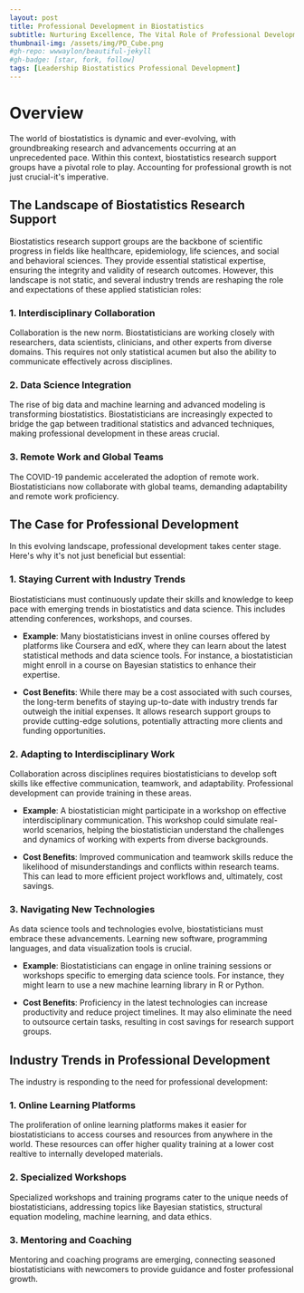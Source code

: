 ```yaml
---
layout: post
title: Professional Development in Biostatistics
subtitle: Nurturing Excellence, The Vital Role of Professional Development in Biostatistics Research Support Groups
thumbnail-img: /assets/img/PD_Cube.png
#gh-repo: wwwaylon/beautiful-jekyll
#gh-badge: [star, fork, follow]
tags: [Leadership Biostatistics Professional Development]
---
```


# Overview

The world of biostatistics is dynamic and ever-evolving, with groundbreaking research and advancements occurring at an unprecedented pace. Within this context, biostatistics research support groups have a pivotal role to play. Accounting for professional growth is not just crucial-it's imperative.

## The Landscape of Biostatistics Research Support

Biostatistics research support groups are the backbone of scientific progress in fields like healthcare, epidemiology, life sciences, and social and behavioral sciences. They provide essential statistical expertise, ensuring the integrity and validity of research outcomes. However, this landscape is not static, and several industry trends are reshaping the role and expectations of these applied statistician roles:

### **1. Interdisciplinary Collaboration**

Collaboration is the new norm. Biostatisticians are working closely with researchers, data scientists, clinicians, and other experts from diverse domains. This requires not only statistical acumen but also the ability to communicate effectively across disciplines.

### **2. Data Science Integration**

The rise of big data and machine learning and advanced modeling is transforming biostatistics. Biostatisticians are increasingly expected to bridge the gap between traditional statistics and advanced techniques, making professional development in these areas crucial.

### **3. Remote Work and Global Teams**

The COVID-19 pandemic accelerated the adoption of remote work. Biostatisticians now collaborate with global teams, demanding adaptability and remote work proficiency.

## The Case for Professional Development

In this evolving landscape, professional development takes center stage. Here's why it's not just beneficial but essential:

### **1. Staying Current with Industry Trends**

Biostatisticians must continuously update their skills and knowledge to keep pace with emerging trends in biostatistics and data science. This includes attending conferences, workshops, and courses.

- **Example**: Many biostatisticians invest in online courses offered by platforms like Coursera and edX, where they can learn about the latest statistical methods and data science tools. For instance, a biostatistician might enroll in a course on Bayesian statistics to enhance their expertise.

- **Cost Benefits**: While there may be a cost associated with such courses, the long-term benefits of staying up-to-date with industry trends far outweigh the initial expenses. It allows research support groups to provide cutting-edge solutions, potentially attracting more clients and funding opportunities.

### **2. Adapting to Interdisciplinary Work**

Collaboration across disciplines requires biostatisticians to develop soft skills like effective communication, teamwork, and adaptability. Professional development can provide training in these areas.

- **Example**: A biostatistician might participate in a workshop on effective interdisciplinary communication. This workshop could simulate real-world scenarios, helping the biostatistician understand the challenges and dynamics of working with experts from diverse backgrounds.

- **Cost Benefits**: Improved communication and teamwork skills reduce the likelihood of misunderstandings and conflicts within research teams. This can lead to more efficient project workflows and, ultimately, cost savings.

### **3. Navigating New Technologies**

As data science tools and technologies evolve, biostatisticians must embrace these advancements. Learning new software, programming languages, and data visualization tools is crucial.

- **Example**: Biostatisticians can engage in online training sessions or workshops specific to emerging data science tools. For instance, they might learn to use a new machine learning library in R or Python.

- **Cost Benefits**: Proficiency in the latest technologies can increase productivity and reduce project timelines. It may also eliminate the need to outsource certain tasks, resulting in cost savings for research support groups.

## Industry Trends in Professional Development

The industry is responding to the need for professional development:

### **1. Online Learning Platforms**

The proliferation of online learning platforms makes it easier for biostatisticians to access courses and resources from anywhere in the world. These resources can offer higher quality training at a lower cost realtive to internally developed materials. 

### **2. Specialized Workshops**

Specialized workshops and training programs cater to the unique needs of biostatisticians, addressing topics like Bayesian statistics, structural equation modeling, machine learning, and data ethics.

### **3. Mentoring and Coaching**

Mentoring and coaching programs are emerging, connecting seasoned biostatisticians with newcomers to provide guidance and foster professional growth.

